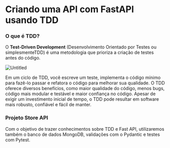 # Criando uma API com FastAPI usando TDD

### O que é TDD?

O **Test-Driven Development** (Desenvolvimento Orientado por Testes ou simplesmenteTDD) é uma metodologia que prioriza a criação de testes antes do código. 

![Untitled](https://prod-files-secure.s3.us-west-2.amazonaws.com/5fe88fb2-5234-4523-a195-801ee5b89499/2f2b326b-be82-4961-8be4-bf5ce7e328e6/Untitled.png)

Em um ciclo de TDD, você escreve um teste, implementa o código mínimo para fazê-lo passar e refatora o código para melhorar sua qualidade. O TDD oferece diversos benefícios, como maior qualidade do código, menos bugs, código mais modular e testável e maior confiança no código. Apesar de exigir um investimento inicial de tempo, o TDD pode resultar em software mais robusto, confiável e fácil de manter.

### Projeto Store API

Com o objetivo de trazer conhecimentos sobre TDD e Fast API, utilizaremos também o banco de dados MongoDB, validações com o Pydantic e testes com Pytest.